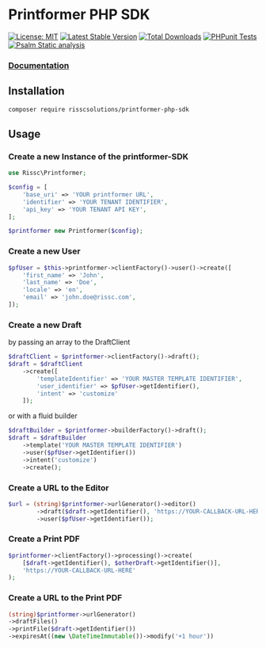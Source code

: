 # Printformer PHP SDK
[![License: MIT](https://img.shields.io/badge/License-MIT-green.svg)](https://opensource.org/licenses/MIT)
[![Latest Stable Version](https://poser.pugx.org/risscsolutions/printformer-php-sdk/v/stable.svg)](https://packagist.org/packages/risscsolutions/printformer-php-sdk)
[![Total Downloads](https://poser.pugx.org/risscsolutions/printformer-php-sdk/downloads)](https://packagist.org/packages/risscsolutions/printformer-php-sdk)
[![PHPunit Tests](https://github.com/risscsolutions/printformer-php-sdk/actions/workflows/tests.yml/badge.svg?branch=master&event=push)](https://github.com/risscsolutions/printformer-php-sdk/actions/workflows/tests.yml)
[![Psalm Static analysis](https://github.com/risscsolutions/printformer-php-sdk/actions/workflows/static%20code%20analysis.yml/badge.svg?branch=master&event=push)](https://github.com/risscsolutions/printformer-php-sdk/actions/workflows/static%20code%20analysis.yml)

### [Documentation](https://risscsolutions.github.io/printformer-php-sdk/)

## Installation

```bash
composer require risscsolutions/printformer-php-sdk
```

## Usage

### Create a new Instance of the printformer-SDK
```php
use Rissc\Printformer;

$config = [
    'base_uri' => 'YOUR printformer URL',
    'identifier' => 'YOUR TENANT IDENTIFIER',
    'api_key' => 'YOUR TENANT API KEY',
];

$printformer new Printformer($config);
```

### Create a new User
```php
$pfUser = $this->printformer->clientFactory()->user()->create([
    'first_name' => 'John',
    'last_name' => 'Doe',
    'locale' => 'en',
    'email' => 'john.doe@rissc.com', 
]);
```

### Create a new Draft
by passing an array to the DraftClient
```php
$draftClient = $printformer->clientFactory()->draft();
$draft = $draftClient
    ->create([
        'templateIdentifier' => 'YOUR MASTER TEMPLATE IDENTIFIER',
        'user_identifier' => $pfUser->getIdentifier(),
        'intent' => 'customize'
    ]);
```
or with a fluid builder
```php
$draftBuilder = $printformer->builderFactory()->draft();
$draft = $draftBuilder
    ->template('YOUR MASTER TEMPLATE IDENTIFIER')
    ->user($pfUser->getIdentifier())
    ->intent('customize')
    ->create();
```

### Create a URL to the Editor
```php
$url = (string)$printformer->urlGenerator()->editor()
        ->draft($draft->getIdentifier(), 'https://YOUR-CALLBACK-URL-HERE')
        ->user($pfUser->getIdentifier());
```

### Create a Print PDF
```php
$printformer->clientFactory()->processing()->create(
    [$draft->getIdentifier(), $otherDraft->getIdentifier()],
    'https://YOUR-CALLBACK-URL-HERE'
);
```

### Create a URL to the Print PDF
```php
(string)$printformer->urlGenerator()
->draftFiles()
->printFile($draft->getIdentifier())
->expiresAt((new \DateTimeImmutable())->modify('+1 hour'))
```
